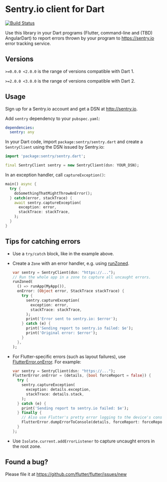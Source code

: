 # Sentry.io client for Dart

[![Build Status](https://travis-ci.org/flutter/sentry.svg?branch=master)](https://travis-ci.org/flutter/sentry)

Use this library in your Dart programs (Flutter, command-line and (TBD) AngularDart) to report errors thrown by your
program to https://sentry.io error tracking service.

## Versions

`>=0.0.0 <2.0.0` is the range of versions compatible with Dart 1.

`>=2.0.0 <3.0.0` is the range of versions compatible with Dart 2.

## Usage

Sign up for a Sentry.io account and get a DSN at http://sentry.io.

Add `sentry` dependency to your `pubspec.yaml`:

```yaml
dependencies:
  sentry: any
```

In your Dart code, import `package:sentry/sentry.dart` and create a `SentryClient` using the DSN issued by Sentry.io:

```dart
import 'package:sentry/sentry.dart';

final SentryClient sentry = new SentryClient(dsn: YOUR_DSN);
```

In an exception handler, call `captureException()`:

```dart
main() async {
  try {
    doSomethingThatMightThrowAnError();
  } catch(error, stackTrace) {
    await sentry.captureException(
      exception: error,
      stackTrace: stackTrace,
    );
  }
}
```

## Tips for catching errors

- Use a `try/catch` block, like in the example above.
- Create a `Zone` with an error handler, e.g. using [runZoned][run_zoned].
  
  ```dart
  var sentry = SentryClient(dsn: "https://...");
  // Run the whole app in a zone to capture all uncaught errors.
  runZoned(
    () => runApp(MyApp()),
    onError: (Object error, StackTrace stackTrace) {
      try {
        sentry.captureException(
          exception: error,
          stackTrace: stackTrace,
        );
        print('Error sent to sentry.io: $error');
      } catch (e) {
        print('Sending report to sentry.io failed: $e');
        print('Original error: $error');
      }
    },
  );
  ```
- For Flutter-specific errors (such as layout failures), use [FlutterError.onError][flutter_error]. For example:
  
  ```dart
  var sentry = SentryClient(dsn: "https://...");
  FlutterError.onError = (details, {bool forceReport = false}) {
    try {
      sentry.captureException(
        exception: details.exception,
        stackTrace: details.stack,
      );
    } catch (e) {
      print('Sending report to sentry.io failed: $e');
    } finally {
      // Also use Flutter's pretty error logging to the device's console.
      FlutterError.dumpErrorToConsole(details, forceReport: forceReport);
    }
  };
  ```
- Use `Isolate.current.addErrorListener` to capture uncaught errors 
  in the root zone.

[run_zoned]: https://api.dartlang.org/stable/dart-async/runZoned.html
[flutter_error]: https://docs.flutter.io/flutter/foundation/FlutterError/onError.html

## Found a bug?

Please file it at https://github.com/flutter/flutter/issues/new
